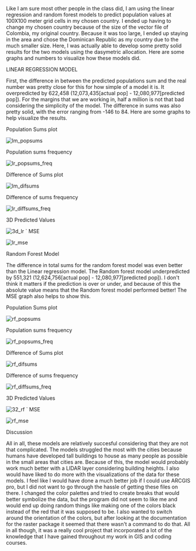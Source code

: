Like I am sure most other people in the class did, I am using the linear regression and random forest models to predict population values at 100X100 meter grid cells in my chosen country. I ended up having to change my chosen country because of the size of the vector file of Colombia, my original country. Because it was too large, I ended up staying in the area and chose the Dominican Republic as my country due to the much smaller size. Here, I was actually able to develop some pretty solid results for the two models using the dasymetric allocation. Here are some graphs and numbers to visualize how these models did. 

LINEAR REGRESSION MODEL

First, the difference in between the predicted populations sum and the real number was pretty close for this for how simple of a model it is. It overpredicted by 622,458 (12,073,435[actual pop] - 12,080,977[predicted pop]). For the margins that we are working in, half a million is not that bad considering the simplicity of the model. The difference in sums was also pretty solid, with the error ranging from -146 to 84. Here are some graphs to help visualize the results.


Population Sums plot
 
![lm_popsums](lm_popsums.png)

Population sums frequency

![lr_popsums_freq](lr_popsums_freq.png)

Difference of Sums plot

![lm_difsums](lm_diffsums.png)

Difference of sums frequency

![lr_diffsums_freq](lr_diffsums_freq.png)

3D Predicted Values

![3d_lr](3d_lr.jpg)
`
MSE

![lr_mse](lr_mse.png)


Random Forest Model

The difference in total sums for the random forest model was even better than the Linear regression model. The Random forest model underpredicted by 551,321 (12,624,756[actual pop] - 12,080,977[predicted pop]). I don't think it matters if the prediction is over or under, and because of this the absolute value means that the Random forest model performed better! The MSE graph also helps to show this. 


Population Sums plot
 
![rf_popsums](rf_popsums.png)

Population sums frequency

![rf_popsums_freq](lr_popsums_freq.png)

Difference of Sums plot

![rf_difsums](rf_diffsums.png)

Difference of sums frequency

![rf_diffsums_freq](rf_diffsums_freq.png)

3D Predicted Values

![32_rf](32_rf.jpg)
`
MSE

![rf_mse](rf_mse.png)

Discussion

All in all, these models are relatively succesful considering that they are not that complicated. The models struggled the most with the cities because humans have developed tall buildings to house as many people as possible in the small areas that cities are. Because of this, the model would probably work much better with a LIDAR layer considering building heights. I also would have liked to do more with the visualizations of the data for these models. I feel like I would have done a much better job if I could use ARCGIS pro, but I did not want to go through the hassle of getting these files on there. I changed the color palettes and tried to create breaks that would better symbolize the data, but the program did not seem to like me and would end up doing random things like making one of the colors black instead of the red that it was supposed to be. I also wanted to switch around the orientation of the colors, but after looking at the documentation for the raster package it seemed that there wasn't a command to do that. All in all though, it was a really cool project that incorporated a lot of the knowledge that I have gained throughout my work in GIS and coding courses.
